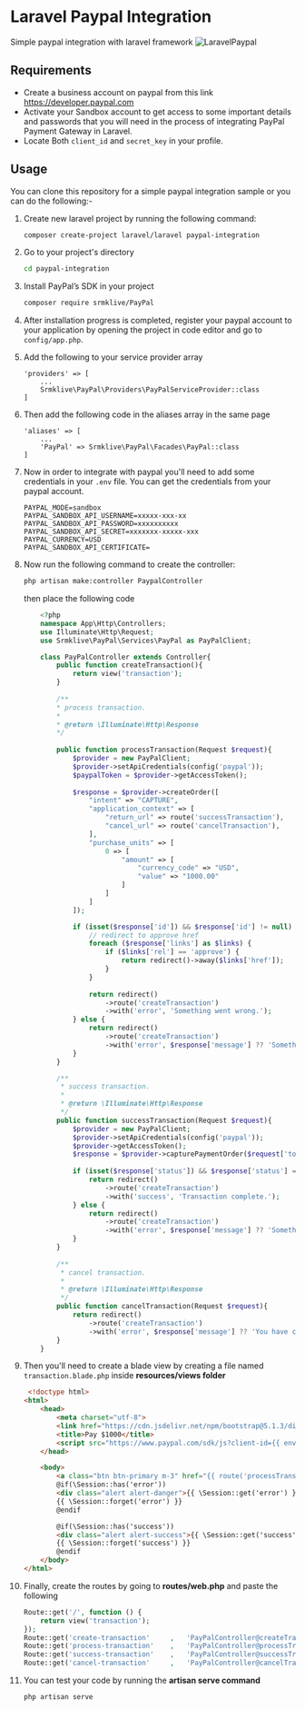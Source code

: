 # Laravel Paypal Integration
Simple paypal integration with laravel framework
![LaravelPaypal](https://abdelrahmanetry.info/public/media/09102023175021-1635252842987.png)

## Requirements
- Create a business account on paypal from this link https://developer.paypal.com
- Activate your Sandbox account to get access to some important details and passwords that you will need in the process of integrating PayPal Payment Gateway in Laravel.
- Locate Both `client_id` and `secret_key` in your profile.

## Usage
You can clone this repository for a simple paypal integration sample or you can do the following:-

1. Create new laravel project by running the following command:
    ```bash
    composer create-project laravel/laravel paypal-integration
    ```
2. Go to your project's directory 
    ```bash
    cd paypal-integration
    ```
3. Install PayPal’s SDK in your project 
    ```bash
    composer require srmklive/PayPal
    ```
4. After installation progress is completed, register your paypal account to your application by opening the project in code editor and go to `config/app.php`.

5. Add the following to your service provider array 
    ~~~
    'providers' => [
        ...
        Srmklive\PayPal\Providers\PayPalServiceProvider::class
    ]
    ~~~

6. Then add the following code in the aliases array in the same page
    ~~~
    'aliases' => [
        ...
        'PayPal' => Srmklive\PayPal\Facades\PayPal::class
    ]
    ~~~

7. Now in order to integrate with paypal you'll need to add some credentials in your `.env` file. You can get the credentials from your paypal account.
    ```
    PAYPAL_MODE=sandbox
    PAYPAL_SANDBOX_API_USERNAME=xxxxx-xxx-xx
    PAYPAL_SANDBOX_API_PASSWORD=xxxxxxxxxx
    PAYPAL_SANDBOX_API_SECRET=xxxxxxx-xxxxx-xxx
    PAYPAL_CURRENCY=USD
    PAYPAL_SANDBOX_API_CERTIFICATE=
    ```
8. Now run the following command to create the controller:
    ```bash
    php artisan make:controller PaypalController
    ```
    then place the following code
    ```php
        <?php
        namespace App\Http\Controllers;
        use Illuminate\Http\Request;
        use Srmklive\PayPal\Services\PayPal as PayPalClient;
    
        class PayPalController extends Controller{
            public function createTransaction(){
                return view('transaction');
            }
            
            /**
            * process transaction.
            *
            * @return \Illuminate\Http\Response
            */
            
            public function processTransaction(Request $request){
                $provider = new PayPalClient;
                $provider->setApiCredentials(config('paypal'));
                $paypalToken = $provider->getAccessToken();
        
                $response = $provider->createOrder([
                    "intent" => "CAPTURE",
                    "application_context" => [
                        "return_url" => route('successTransaction'),
                        "cancel_url" => route('cancelTransaction'),
                    ],
                    "purchase_units" => [
                        0 => [
                            "amount" => [
                                "currency_code" => "USD",
                                "value" => "1000.00"
                            ]
                        ]
                    ]
                ]);
    
                if (isset($response['id']) && $response['id'] != null) {
                    // redirect to approve href
                    foreach ($response['links'] as $links) {
                        if ($links['rel'] == 'approve') {
                            return redirect()->away($links['href']);
                        }
                    }
        
                    return redirect()
                        ->route('createTransaction')
                        ->with('error', 'Something went wrong.');
                } else {
                    return redirect()
                        ->route('createTransaction')
                        ->with('error', $response['message'] ?? 'Something went wrong.');
                }
            }
    
            /**
             * success transaction.
             *
             * @return \Illuminate\Http\Response
             */
            public function successTransaction(Request $request){
                $provider = new PayPalClient;
                $provider->setApiCredentials(config('paypal'));
                $provider->getAccessToken();
                $response = $provider->capturePaymentOrder($request['token']);
        
                if (isset($response['status']) && $response['status'] == 'COMPLETED') {
                    return redirect()
                        ->route('createTransaction')
                        ->with('success', 'Transaction complete.');
                } else {
                    return redirect()
                        ->route('createTransaction')
                        ->with('error', $response['message'] ?? 'Something went wrong.');
                }
            }
        
            /**
             * cancel transaction.
             *
             * @return \Illuminate\Http\Response
             */
            public function cancelTransaction(Request $request){
                return redirect()
                    ->route('createTransaction')
                    ->with('error', $response['message'] ?? 'You have canceled the transaction.');
            }
        }
    ```

9. Then you'll need to create a blade view by creating a file named `transaction.blade.php` inside **resources/views folder**
    ```html
     <!doctype html>
    <html>
        <head>
            <meta charset="utf-8">
            <link href="https://cdn.jsdelivr.net/npm/bootstrap@5.1.3/dist/css/bootstrap.min.css" rel="stylesheet">
            <title>Pay $1000</title>
            <script src="https://www.paypal.com/sdk/js?client-id={{ env('PAYPAL_SANDBOX_CLIENT_ID') }}"></script>
        </head>

        <body>
            <a class="btn btn-primary m-3" href="{{ route('processTransaction') }}">Pay $1000</a>
            @if(\Session::has('error'))
            <div class="alert alert-danger">{{ \Session::get('error') }}</div>
            {{ \Session::forget('error') }}
            @endif
    
            @if(\Session::has('success'))
            <div class="alert alert-success">{{ \Session::get('success') }}</div>
            {{ \Session::forget('success') }}
            @endif
        </body>
    </html>
    ```
10. Finally, create the routes by going to **routes/web.php** and paste the following
    ```php 
    Route::get('/', function () {
        return view('transaction');
    });
    Route::get('create-transaction'     ,   'PayPalController@createTransaction')->name('createTransaction');
    Route::get('process-transaction'    ,   'PayPalController@processTransaction')->name('processTransaction');
    Route::get('success-transaction'    ,   'PayPalController@successTransaction')->name('successTransaction');
    Route::get('cancel-transaction'     ,   'PayPalController@cancelTransaction')->name('cancelTransaction');
    ```

11. You can test your code by running the **artisan serve command** 
    ```bash 
    php artisan serve 
    ```

